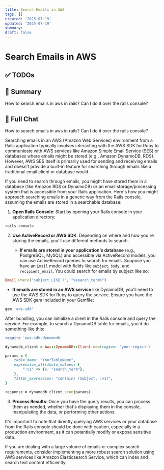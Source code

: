 ```yaml
---
title: Search Emails in AWS
tags: []
created: '2025-07-19'
updated: '2025-07-19'
summary:
draft: false
---
```


# Search Emails in AWS

## ✅ TODOs


## 📌 Summary
How to search emails in aws in rails? Can I do it over the rails console?

## 🧠 Full Chat


How to search emails in aws in rails? Can I do it over the rails console?

Searching emails in an AWS (Amazon Web Services) environment from a Rails application typically involves interacting with the AWS SDK for Ruby to communicate with AWS services like Amazon Simple Email Service (SES) or databases where emails might be stored (e.g., Amazon DynamoDB, RDS). However, AWS SES itself is primarily used for sending and receiving emails and doesn't provide a built-in feature for searching through emails like a traditional email client or database would.

If you need to search through emails, you might have stored them in a database (like Amazon RDS or DynamoDB) or an email storage/processing system that is accessible from your Rails application. Here's how you might approach searching emails in a generic way from the Rails console, assuming the emails are stored in a searchable database:

1. **Open Rails Console**: Start by opening your Rails console in your application directory:

```bash
rails console
```

2. **Use ActiveRecord or AWS SDK**: Depending on where and how you're storing the emails, you'll use different methods to search.

   - **If emails are stored in your application's database** (e.g., PostgreSQL, MySQL) and accessible via ActiveRecord models, you can use ActiveRecord queries to search for emails. Suppose you have an `Email` model with fields like `subject`, `body`, and `recipient_email`. You could search for emails by subject like so:

```ruby
Email.where("subject LIKE ?", "%search_term%")
```

   - **If emails are stored in an AWS service** like DynamoDB, you'll need to use the AWS SDK for Ruby to query the service. Ensure you have the AWS SDK gem included in your Gemfile:

```ruby
gem 'aws-sdk'
```

After bundling, you can initialize a client in the Rails console and query the service. For example, to search a DynamoDB table for emails, you'd do something like this:

```ruby
require 'aws-sdk-dynamodb'

dynamodb_client = Aws::DynamoDB::Client.new(region: 'your-region')

params = {
    table_name: "YourTableName",
    expression_attribute_values: {
        ":v1" => {s: "search_term"},
    },
    filter_expression: "contains (Subject, :v1)",
}

response = dynamodb_client.scan(params)
```

3. **Process Results**: Once you have the query results, you can process them as needed, whether that's displaying them in the console, manipulating the data, or performing other actions.

It's important to note that directly querying AWS services or your database from the Rails console should be done with caution, especially in a production environment, as it can potentially modify or expose sensitive data.

If you are dealing with a large volume of emails or complex search requirements, consider implementing a more robust search solution using AWS services like Amazon Elasticsearch Service, which can index and search text content efficiently.